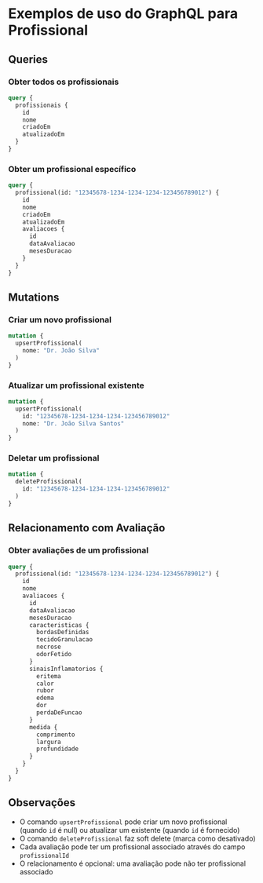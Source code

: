 # Exemplos de uso do GraphQL para Profissional

## Queries

### Obter todos os profissionais
```graphql
query {
  profissionais {
    id
    nome
    criadoEm
    atualizadoEm
  }
}
```

### Obter um profissional específico
```graphql
query {
  profissional(id: "12345678-1234-1234-1234-123456789012") {
    id
    nome
    criadoEm
    atualizadoEm
    avaliacoes {
      id
      dataAvaliacao
      mesesDuracao
    }
  }
}
```

## Mutations

### Criar um novo profissional
```graphql
mutation {
  upsertProfissional(
    nome: "Dr. João Silva"
  )
}
```

### Atualizar um profissional existente
```graphql
mutation {
  upsertProfissional(
    id: "12345678-1234-1234-1234-123456789012"
    nome: "Dr. João Silva Santos"
  )
}
```

### Deletar um profissional
```graphql
mutation {
  deleteProfissional(
    id: "12345678-1234-1234-1234-123456789012"
  )
}
```

## Relacionamento com Avaliação

### Obter avaliações de um profissional
```graphql
query {
  profissional(id: "12345678-1234-1234-1234-123456789012") {
    id
    nome
    avaliacoes {
      id
      dataAvaliacao
      mesesDuracao
      caracteristicas {
        bordasDefinidas
        tecidoGranulacao
        necrose
        odorFetido
      }
      sinaisInflamatorios {
        eritema
        calor
        rubor
        edema
        dor
        perdaDeFuncao
      }
      medida {
        comprimento
        largura
        profundidade
      }
    }
  }
}
```

## Observações

- O comando `upsertProfissional` pode criar um novo profissional (quando `id` é null) ou atualizar um existente (quando `id` é fornecido)
- O comando `deleteProfissional` faz soft delete (marca como desativado)
- Cada avaliação pode ter um profissional associado através do campo `profissionalId`
- O relacionamento é opcional: uma avaliação pode não ter profissional associado















